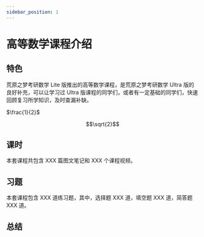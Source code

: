 ```yaml
---
sidebar_position: 1
---
```


# 高等数学课程介绍

## 特色

荒原之梦考研数学 Lite 版推出的高等数学课程，是荒原之梦考研数学 Ultra 版的良好补充，可以让学习过 Ultra 版课程的同学们，或者有一定基础的同学们，快速回顾复习所学知识，及时查漏补缺。

$\frac{1}{2}$

$$\sqrt{2}$$

## 课时

本套课程共包含 XXX 篇图文笔记和 XXX 个课程视频。

## 习题

本套课程包含 XXX 道练习题，其中，选择题 XXX 道，填空题 XXX 道，简答题 XXX 道。

## 总结